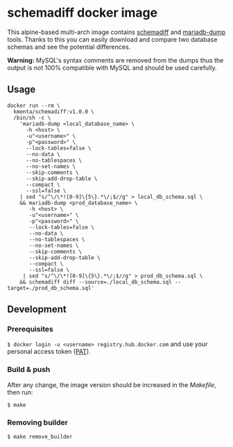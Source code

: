# schemadiff docker image
This alpine-based multi-arch image contains [schemadiff](https://github.com/kmenta/schemadiff)
and [mariadb-dump](https://mariadb.com/docs/server/clients-and-utilities/backup-restore-and-import-clients/mariadb-dump) tools.
Thanks to this you can easily download and compare two database schemas and see the potential differences.

**Warning:** MySQL's syntax comments are removed from the dumps thus the output is not 100% compatible with MySQL and should be used carefully.

## Usage
```shell
docker run --rm \
  kmenta/schemadiff:v1.0.0 \
  /bin/sh -c \
    'mariadb-dump <local_database_name> \
      -h <host> \
      -u"<username>" \
      -p"<password>" \
      --lock-tables=false \
      --no-data \
      --no-tablespaces \
      --no-set-names \
      --skip-comments \
      --skip-add-drop-table \
      --compact \
      --ssl=false \
    | sed "s/^\/\*![0-9]\{5\}.*\/;$//g" > local_db_schema.sql \
    && mariadb-dump <prod_database_name> \
       -h <host> \
       -u"<username>" \
       -p"<password>" \
       --lock-tables=false \
       --no-data \
       --no-tablespaces \
       --no-set-names \
       --skip-comments \
       --skip-add-drop-table \
       --compact \
       --ssl=false \
     | sed "s/^\/\*![0-9]\{5\}.*\/;$//g" > prod_db_schema.sql \
    && schemadiff diff --source=./local_db_schema.sql --target=./prod_db_schema.sql'
```

## Development
### Prerequisites
`$ docker login -u <username> registry.hub.docker.com` and use your personal access token ([PAT](https://app.docker.com/accounts/kmenta/settings/personal-access-tokens)).

### Build & push
After any change, the image version should be increased in the _Makefile_, then run:

`$ make`

### Removing builder
`$ make remove_builder`